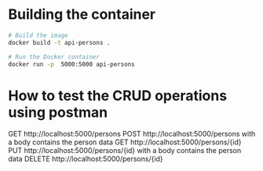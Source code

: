 
# Building the container 

```bash
# Build the image 
docker build -t api-persons .

# Run the Docker container
docker run -p  5000:5000 api-persons

```
# How to test the CRUD operations using postman

GET http://localhost:5000/persons
POST http://localhost:5000/persons with a body contains the person data
GET http://localhost:5000/persons/{id}
PUT http://localhost:5000/persons/{id} with a body contains the person data
DELETE http://localhost:5000/persons/{id}


